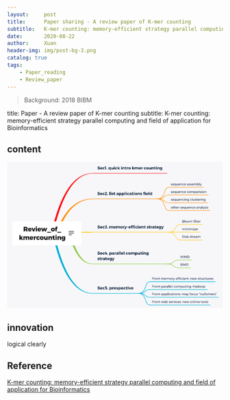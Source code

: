 ```yaml
---
layout:     post
title:      Paper sharing - A review paper of K-mer counting
subtitle:   K-mer counting: memory-efficient strategy parallel computing and field of application for Bioinformatics
date:       2020-08-22
author:     Xuan
header-img: img/post-bg-3.png
catalog: true
tags:
    - Paper_reading 
    - Review_paper
---
```


> Background: 2018 BIBM

title:      Paper - A review paper of K-mer counting 
subtitle:   K-mer counting: memory-efficient strategy parallel computing and field of application for Bioinformatics

## content

![paper structure](/img/post-ct-kmerr.png)

## innovation

logical clearly



## Reference

[K-mer counting: memory-efficient strategy parallel computing and field of application for Bioinformatics](https://ieeexplore.ieee.org/stamp/stamp.jsp?tp=&arnumber=8621325)
